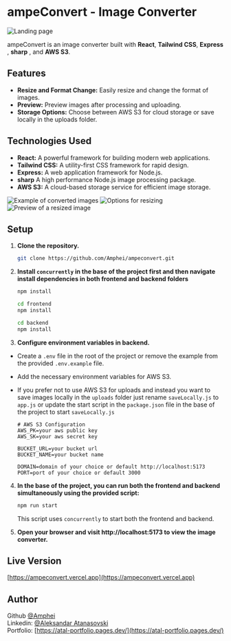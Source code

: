 # ampeConvert - Image Converter

![Landing page](https://res.cloudinary.com/dkofkuquf/image/upload/v1706538303/nuxtshop/xvn4cgbumnqtttp8gchh.png)

ampeConvert is an image converter built with **React**, **Tailwind CSS**,
**Express** , **sharp** , and **AWS S3**.

## Features

- **Resize and Format Change:** Easily resize and change the format of images.
- **Preview:** Preview images after processing and uploading.
- **Storage Options:** Choose between AWS S3 for cloud storage or save locally
  in the uploads folder.

## Technologies Used

- **React:** A powerful framework for building modern web applications.
- **Tailwind CSS:** A utility-first CSS framework for rapid design.
- **Express:** A web application framework for Node.js.
- **sharp** A high performance Node.js image processing package.
- **AWS S3:** A cloud-based storage service for efficient image storage.

![Example of converted images](https://res.cloudinary.com/dkofkuquf/image/upload/v1706537898/nuxtshop/sz0f9teexs7exxogbcgx.png)
![Options for resizing](https://res.cloudinary.com/dkofkuquf/image/upload/v1706538685/nuxtshop/qf9wc26x4y16bhmtasxt.png)
![Preview of a resized image](https://res.cloudinary.com/dkofkuquf/image/upload/v1706538044/nuxtshop/wifjh2v6jgqnsyrl2pjz.png)

## Setup

1. **Clone the repository.**

   ```bash
   git clone https://github.com/Amphei/ampeconvert.git

   ```

2. **Install `concurrently` in the base of the project first and then navigate
   install dependencies in both frontend and backend folders**

   ```bash
   npm install

   cd frontend
   npm install

   cd backend
   npm install
   ```

3. **Configure environment variables in backend.**

- Create a `.env` file in the root of the project or remove the example from the
  provided `.env.example` file.
- Add the necessary environment variables for AWS S3.
- If you prefer not to use AWS S3 for uploads and instead you want to save
  images locally in the `uploads` folder just rename `saveLocally.js` to
  `app.js` or update the start script in the `package.json` file in the base of
  the project to start `saveLocally.js`

  ```env
  # AWS S3 Configuration
  AWS_PK=your aws public key
  AWS_SK=your aws secret key

  BUCKET_URL=your bucket url
  BUCKET_NAME=your bucket name

  DOMAIN=domain of your choice or default http://localhost:5173
  PORT=port of your choice or default 3000
  ```

4. **In the base of the project, you can run both the frontend and backend
   simultaneously using the provided script:**

   ```bash
   npm run start

   ```

   This script uses `concurrently` to start both the frontend and backend.

5. **Open your browser and visit http://localhost:5173 to view the image
   converter.**

## Live Version

[https://ampeconvert.vercel.app](https://ampeconvert.vercel.app)

## Author

Github [@Amphei](https://github.com/Amphei) <br> Linkedin:
[@Aleksandar Atanasovski](https://www.linkedin.com/in/aleksandar-atanasovski-16b123263/)
<br> Portfolio:
[https://atal-portfolio.pages.dev/](https://atal-portfolio.pages.dev/)
